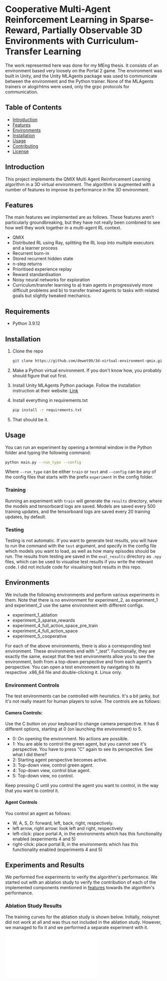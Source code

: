 # Cooperative Multi-Agent Reinforcement Learning in Sparse-Reward, Partially Observable 3D Environments with Curriculum-Transfer Learning
The work represented here was done for my MEng thesis. It consists of an environment based very loosely on the Portal 2 game. The environment was built in Unity, and the Unity MLAgents package was used to communicate between the environment and the Python trainer. None of the MLAgents trainers or alogirhtms were used, only the grpc protocols for communication.

## Table of Contents

- [Introduction](#introduction)
- [Features](#features)
- [Environments](#environments)
- [Installation](#installation)
- [Usage](#usage)
- [Contributing](#contributing)
- [License](#license)

## Introduction
This project implements the QMIX Multi Agent Reinforcement Learning algorithm in a 3D virtual environment. The algorithm is augmented with a number of features to improve its performance in the 3D environment.

## Features
The main features we implemented are as follows. These features aren't particularly groundbreaking, but they have not really been combined to see how well they work together in a multi-agent RL context.
- QMIX
- Distributed RL using Ray, splitting the RL loop into multiple executors and a learner process
- Recurrent burn-in
- Stored recurrent hidden state
- n-step returns
- Prioritised experience replay
- Reward standardisation
- Noisy neural networks for exploration
- Curriculum/transfer learning to a) train agents in progressively more difficult problems and b) to transfer trained agents to tasks with related goals but slightly tweaked mechanics.

## Requirements
- Python 3.9.12

## Installation

1. Clone the repo

    ```bash
    git clone https://github.com/dewet99/3d-virtual-environment-qmix.git
    ```

2. Make a Python virtual environment. If you don't know how, you probably should figure that out first.

3. Install Unity MLAgents Python package. Follow the installation instruction at their website: [Link](https://github.com/Unity-Technologies/ml-agents/blob/develop/docs/Installation.md#:~:text=package%20documentation.-,Install%20the%20mlagents%20Python%20package,-Installing%20the%20mlagents)

4. Install everything in requirements.txt
    ```bash
    pip install -r requirements.txt
    ```

5. That should be it.

## Usage
You can run an experiment by opening a terminal window in the Python folder and typing the following command:
```bash
python main.py --run_type --config
```
Where `--run_type` can be either `train` or `test` and `--config` can be any of the config files that starts with the prefix `experiment` in the config folder. 

### Training
Running an experiment with `train` will generate the `results` directory, where the models and tensorboard logs are saved. Models are saved every 500 training updates, and the tensorboard logs are saved every 20 training updates, by default.

### Testing
Testing is not automatic. If you want to generate test results, you will have to run the command with the `test` argument, and specify in the config file which models you want to load, as well as how many episodes should be run. The results from testing are saved in the `eval_results` directory as `.npy` files, which can be used to visualise test results if you write the relevant code. I did not include code for visualising test results in this repo.

## Environments
We include the following environments and perform various experiments in them. Note that there is no environment for experiment_2, as experiment_1 and experiment_2 use the same environment with different configs.
- experiment_1_ablation
- experiment_3_sparse_rewards
- experiment_4_full_action_space_pre_train
- experiment_4_full_action_space
- experiment_5_cooperative

For each of the above environments, there is also a corresponding test environment. These environments end with "_test". Functionally, they are exactly the same, except that the test environments allow you to see the environment, both from a top-down perspective and from each agent's perspective. You can open a test environment by navigating to its respective .x86_64 file and double-clicking it. Linux only.

### Environment Controls
The test environments can be controlled with heuristics. It's a bit janky, but it's not really meant for human players to solve. The controls are as follows:

#### Camera Controls:
Use the C button on your keyboard to change camera perspective. It has 6 different options, starting at 0 (on launching the environment) to 5.
- 0: On opening the environment. No actions are possible.
- 1: You are able to control the green agent, but you cannot see it's perspective. You have to press "C" again to see its perspective. See what I did there?
- 2: Starting agent perspective becomes active.
- 3: Top-down view, control green agent.
- 4: Top-down view, control blue agent.
- 5: Top-down view, no control.

Keep pressing C until you control the agent you want to control, in the way that you want to control it.

#### Agent Controls
You control an agent as follows:
- W, A, S, D: forward, left, back, right, respectively.
- left arrow, right arrow: look left and right, respectively
- left-click: place portal A, in the environments which has this functionality enabled (experiments 4 and 5)
- right-click: place portal B, in the environments which has this functionality enabled (experiments 4 and 5)

## Experiments and Results
We performed five experiments to verify the algorithm's performance. We started out with an ablation study to verify the contribution of each of the implemented components mentioned in [features](#features) towards the algorithm's performance.

### Ablation Study Results
The training curves for the ablation study is shown below. Initially, noisynet did not work at all and was thus not included in the ablation study. However, we managed to fix it and we performed a separate experiment with it.
![Ablation Study Reward Curves](figures/ablation_reward.pdf)
